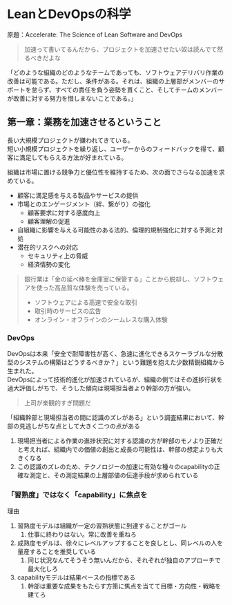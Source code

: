 # LeanとDevOpsの科学

原題：Accelerate: The Science of Lean Software and DevOps

> 加速って書いてるんだから、プロジェクトを加速させたい奴は読んでて然るべきだよな

「どのような組織のどのようなチームであっても、ソフトウェアデリバリ作業の改善は可能である。ただし、条件がある。それは、組織の上層部がメンバーのサポートを怠らず、すべての責任を負う姿勢を貫くこと、そしてチームのメンバーが改善に対する努力を惜しまないことである。」

## 第一章：業務を加速させるということ

長い大規模プロジェクトが嫌われてきている。  
短い小規模プロジェクトを繰り返し、ユーザーからのフィードバックを得て、顧客に満足してもらえる方法が好まれている。

組織は市場に置ける競争力と優位性を維持するため、次の面でさらなる加速を求めている。

- 顧客に満足感を与える製品やサービスの提供
- 市場とのエンゲージメント（絆、繋がり）の強化
  - 顧客要求に対する感度向上
  - 顧客理解の促進
- 自組織に影響を与える可能性のある法的、倫理的規制強化に対する予測と対処
- 潜在的リスクへの対応
  - セキュリティ上の脅威
  - 経済情勢の変化

> 銀行業は「金の延べ棒を金庫室に保管する」ことから脱却し、ソフトウェアを使った高品質な体験を売っている。
>
> - ソフトウェアによる高速で安全な取引
> - 取引時のサービスの広告
> - オンライン・オフラインのシームレスな購入体験

### DevOps

DevOpsは本来「安全で耐障害性が高く、急速に進化できるスケーラブルな分散型のシステムの構築はどうするべきか？」という難題を抱えた少数精鋭組織から生まれた。  
DevOpsによって技術的進化が加速されているが、組織の側ではその進捗行状を過大評価しがちで、そうした傾向は現場担当者より幹部の方が強い。

> 上司が楽観的すぎ問題だ

「組織幹部と現場担当者の間に認識のズレがある」という調査結果において、幹部の見逃しがちな点として大きく二つの点がある

1. 現場担当者による作業の進捗状況に対する認識の方が幹部のモノより正確だと考えれば、組織内での価値の創出と成長の可能性は、幹部の想定よりも大きくなる
1. この認識のズレのため、テクノロジーの加速に有効な種々のcapabilityの正確な測定と、その測定結果の上層部値の伝達手段が求められている

### 「習熟度」ではなく「capability」に焦点を

理由

1. 習熟度モデルは組織が一定の習熟状態に到達することがゴール
   1. 仕事に終わりはない。常に改善を重ねろ
1. 成熟度モデルは、徐々にレベルアップすることを良しとし、同レベルの人を量産することを推奨している
   1. 同じ状況なんてそうそう無いんだから、それぞれが独自のアプローチで最大化しろ
1. capabilityモデルは結果ベースの指標である
   1. 幹部は重要な成果をもたらす方策に焦点を当てて目標・方向性・戦略を建てろ
